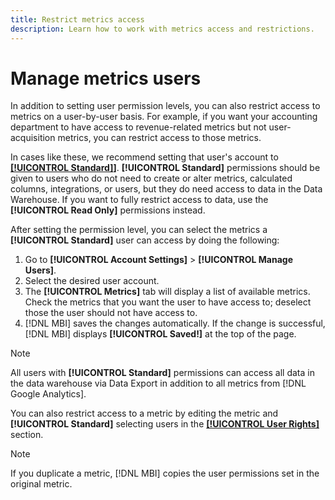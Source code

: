 ```yaml
---
title: Restrict metrics access
description: Learn how to work with metrics access and restrictions. 
---
```

# Manage metrics users

In addition to setting user permission levels, you can also restrict access to metrics on a user-by-user basis. For example, if you want your accounting department to have access to revenue-related metrics but not user-acquisition metrics, you can restrict access to those metrics.

In cases like these, we recommend setting that user's account to **[[!UICONTROL Standard]](../../administrator/user-management/user-management.md)]**. **[!UICONTROL Standard]** permissions should be given to users who do not need to create or alter metrics, calculated columns, integrations, or users, but they do need access to data in the Data Warehouse. If you want to fully restrict access to data, use the **[!UICONTROL Read Only]** permissions instead.

After setting the permission level, you can select the metrics a **[!UICONTROL Standard]** user can access by doing the following:

1. Go to **[!UICONTROL Account Settings]** > **[!UICONTROL Manage Users]**.
1. Select the desired user account.
1. The **[!UICONTROL Metrics]** tab will display a list of available metrics. Check the metrics that you want the user to have access to; deselect those the user should not have access to.
1. [!DNL MBI] saves the changes automatically. If the change is successful, [!DNL MBI] displays **[!UICONTROL Saved!]** at the top of the page.

>[!NOTE]
>
>All users with **[!UICONTROL Standard]** permissions can access all data in the data warehouse via Data Export in addition to all metrics from [!DNL Google Analytics].

You can also restrict access to a metric by editing the metric and **[!UICONTROL Standard]** selecting users in the **[[!UICONTROL User Rights]](../../data-user/reports/ess-manage-data-metrics.md)** section.

>[!NOTE]
>
>If you duplicate a metric, [!DNL MBI] copies the user permissions set in the original metric.
